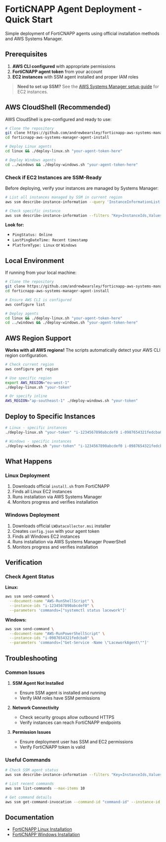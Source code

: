 # FortiCNAPP Agent Deployment - Quick Start

Simple deployment of FortiCNAPP agents using official installation methods and AWS Systems Manager.

## Prerequisites

1. **AWS CLI configured** with appropriate permissions
2. **FortiCNAPP agent token** from your account
3. **EC2 instances** with SSM agent installed and proper IAM roles

> **Need to set up SSM?** See the [AWS Systems Manager setup guide](https://docs.aws.amazon.com/systems-manager/latest/userguide/setup.html) for EC2 instances.

## AWS CloudShell (Recommended)

AWS CloudShell is pre-configured and ready to use:

```bash
# Clone the repository
git clone https://github.com/andrewbearsley/forticnapp-aws-systems-manager-agent-install.git
cd forticnapp-aws-systems-manager-agent-install

# Deploy Linux agents
cd linux && ./deploy-linux.sh "your-agent-token-here"

# Deploy Windows agents  
cd ../windows && ./deploy-windows.sh "your-agent-token-here"
```

### Check if EC2 Instances are SSM-Ready

Before deploying, verify your instances are managed by Systems Manager:

```bash
# List all instances managed by SSM in current region
aws ssm describe-instance-information --query 'InstanceInformationList[*].[InstanceId,ComputerName,PlatformType,PingStatus]' --output table

# Check specific instance
aws ssm describe-instance-information --filters "Key=InstanceIds,Values=i-1234567890abcdef0"
```

**Look for:**
- `PingStatus: Online` 
- `LastPingDateTime: Recent timestamp`
- `PlatformType: Linux` or `Windows`

## Local Environment

If running from your local machine:

```bash
# Clone the repository
git clone https://github.com/andrewbearsley/forticnapp-aws-systems-manager-agent-install.git
cd forticnapp-aws-systems-manager-agent-install

# Ensure AWS CLI is configured
aws configure list

# Deploy agents
cd linux && ./deploy-linux.sh "your-agent-token-here"
cd ../windows && ./deploy-windows.sh "your-agent-token-here"
```

## AWS Region Support

**Works with all AWS regions!** The scripts automatically detect your AWS CLI region configuration.

```bash
# Check current region
aws configure get region

# Use specific region
export AWS_REGION="eu-west-1"
./deploy-linux.sh "your-token"

# Or specify inline
AWS_REGION="ap-southeast-1" ./deploy-windows.sh "your-token"
```

## Deploy to Specific Instances

```bash
# Linux - specific instances
./deploy-linux.sh "your-token" "i-1234567890abcdef0 i-0987654321fedcba0"

# Windows - specific instances
./deploy-windows.sh "your-token" "i-1234567890abcdef0 i-0987654321fedcba0"
```

## What Happens

### Linux Deployment
1. Downloads official `install.sh` from FortiCNAPP
2. Finds all Linux EC2 instances
3. Runs installation via AWS Systems Manager
4. Monitors progress and verifies installation

### Windows Deployment
1. Downloads official `LWDatacollector.msi` installer
2. Creates `config.json` with your agent token
3. Finds all Windows EC2 instances
4. Runs installation via AWS Systems Manager PowerShell
5. Monitors progress and verifies installation

## Verification

### Check Agent Status

**Linux:**
```bash
aws ssm send-command \
  --document-name "AWS-RunShellScript" \
  --instance-ids "i-1234567890abcdef0" \
  --parameters 'commands=["systemctl status lacework"]'
```

**Windows:**
```bash
aws ssm send-command \
  --document-name "AWS-RunPowerShellScript" \
  --instance-ids "i-0987654321fedcba0" \
  --parameters 'commands=["Get-Service -Name \"LaceworkAgent\""]'
```

## Troubleshooting

### Common Issues

1. **SSM Agent Not Installed**
   - Ensure SSM agent is installed and running
   - Verify IAM roles have SSM permissions

2. **Network Connectivity**
   - Check security groups allow outbound HTTPS
   - Verify instances can reach FortiCNAPP endpoints

3. **Permission Issues**
   - Ensure deployment user has SSM and EC2 permissions
   - Verify FortiCNAPP token is valid

### Useful Commands

```bash
# Check SSM agent status
aws ssm describe-instance-information --filters "Key=InstanceIds,Values=i-1234567890abcdef0"

# List recent commands
aws ssm list-commands --max-items 10

# Get command details
aws ssm get-command-invocation --command-id "command-id" --instance-id "i-1234567890abcdef0"
```

## Documentation

- [FortiCNAPP Linux Installation](https://docs.fortinet.com/document/forticnapp/latest/administration-guide/538940/installing-using-the-install-sh-script)
- [FortiCNAPP Windows Installation](https://docs.fortinet.com/document/forticnapp/latest/administration-guide/902600/windows-agent-installation-prerequisites)
